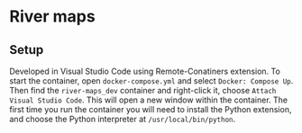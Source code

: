 # River maps


## Setup

Developed in Visual Studio Code using Remote-Conatiners extension. To start the container, open `docker-compose.yml` and select `Docker: Compose Up`. Then find the `river-maps_dev` container and right-click it, choose `Attach Visual Studio Code`. This will open a new window within the container. The first time you run the container you will need to install the Python extension, and choose the Python interpreter at `/usr/local/bin/python`.

